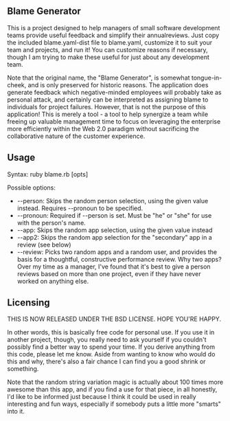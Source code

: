 Blame Generator
---------------

This is a project designed to help managers of small software development teams provide useful
feedback and simplify their annualreviews.  Just copy the included blame.yaml-dist file to
blame.yaml, customize it to suit your team and projects, and run it!  You can customize reasons
if necessary, though I am trying to make these useful for just about any development team.

Note that the original name, the "Blame Generator", is somewhat tongue-in-cheek, and is only
preserved for historic reasons.  The application does generate feedback which negative-minded
employees will probably take as personal attack, and certainly can be interpreted as assigning
blame to individuals for project failures.  However, that is not the purpose of this application!
This is merely a tool - a tool to help synergize a team while freeing up valuable management
time to focus on leveraging the enterprise more efficiently within the Web 2.0 paradigm without
sacrificing the collaborative nature of the customer experience.

Usage
-----

Syntax:
    ruby blame.rb [opts]

Possible options:

* --person: Skips the random person selection, using the given value instead.  Requires --pronoun
  to be specified.
* --pronoun: Required if --person is set.  Must be "he" or "she" for use with the person's name.
* --app: Skips the random app selection, using the given value instead
* --app2: Skips the random app selection for the "secondary" app in a review (see below)
* --review: Picks two random apps and a random user, and provides the basis for a thoughtful,
  constructive performance review.  Why two apps?  Over my time as a manager, I've found that
  it's best to give a person reviews based on more than one project, even if they have never
  worked on anything else.

Licensing
---------

THIS IS NOW RELEASED UNDER THE BSD LICENSE.  HOPE YOU'RE HAPPY.

In other words, this is basically free code for personal use.  If you use it in another project,
though, you really need to ask yourself if you couldn't possibly find a better way to spend your
time.  If you derive anything from this code, please let me know.  Aside from wanting to know who
would do this and why, there's also a fair chance I can find you a good shrink or something.

Note that the random string variation magic is actually about 100 times more awesome than this app,
and if you find a use for that piece, in all honestly, I'd like to be informed just because I think
it could be used in really interesting and fun ways, especially if somebody puts a little more
"smarts" into it.
